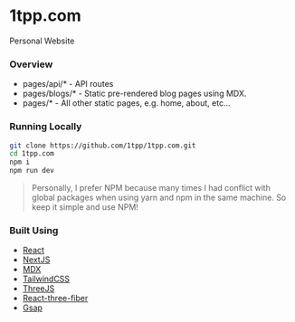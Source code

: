 # 1tpp.com

Personal Website

### Overview
- pages/api/* - API routes
- pages/blogs/* - Static pre-rendered blog pages using MDX.
- pages/* - All other static pages, e.g. home, about, etc...

### Running Locally
```bash
git clone https://github.com/1tpp/1tpp.com.git
cd 1tpp.com
npm i
npm run dev
```
> Personally, I prefer NPM because many times I had conflict with global packages when using yarn and npm in the same machine. 
> So keep it simple and use NPM!

### Built Using
- [React](https://reactjs.org/)
- [NextJS](https://nextjs.org/)
- [MDX](https://mdxjs.com/docs/getting-started/#nextjs)
- [TailwindCSS](https://tailwindcss.com/)
- [ThreeJS](https://threejs.org/)
- [React-three-fiber](https://docs.pmnd.rs/react-three-fiber/)
- [Gsap](https://greensock.com/gsap/)
